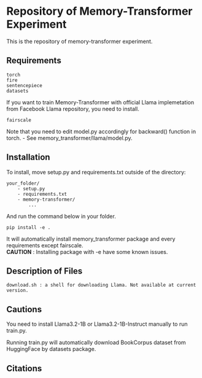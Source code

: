 # Repository of Memory-Transformer Experiment
This is the repository of memory-transformer experiment.

## Requirements

    torch
    fire
    sentencepiece
    datasets

If you want to train Memory-Transformer with official Llama implemetation from Facebook Llama repository, you need to install.

    fairscale
Note that you need to edit model.py accordingly for backward() function in torch. - See memory_transformer/llama/model.py.

## Installation
To install, move setup.py and requirements.txt outside of the directory:
    
    your_folder/
        - setup.py
        - requirements.txt
        - memory-transformer/
            ...

And run the command below in your folder.

    pip install -e .
It will automatically install memory_transformer package and every requirements except fairscale.<br />**CAUTION** : Installing package with -e have some known issues.

## Description of Files

    download.sh : a shell for downloading Llama. Not available at current version.
## Cautions
You need to install Llama3.2-1B or Llama3.2-1B-Instruct manually to run train.py.

Running train.py will automatically download BookCorpus dataset from HuggingFace by datasets package.

## Citations
